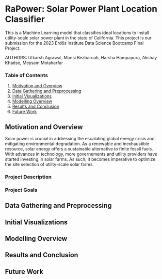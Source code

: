 RaPower: Solar Power Plant Location Classifier
================================================

This is a Machine Learning model that classifies ideal locations to install utility-scale solar 
power plant in the state of California. This project is our submission for the 2023 Erdös 
Institute Data Science Bootcamp Final Project. 

AUTHORS: Utkarsh Agrawal, Mansi Bezbaruah, Harsha Hampapura, Akshay Khadse, Meysam Motaharfar

### Table of Contents
1. [Motivation and Overview](#motivation-and-overview)
3. [Data Gathering and Preprocessing](#data-gathering-and-preprocessing)
4. [Initial Visualizations](#initial-visualizations)
5. [Modelling Overview](#modelling-overview)
6. [Results and Conclusion](#results-and-conclusion)
7. [Future Work](future-work)

## Motivation and Overview
Solar power is crucial in addressing the escalating global energy crisis and mitigating 
environmental degradation. As a renewable and inexhaustible resource, solar energy offers 
a sustainable alternative to finite fossil fuels. With advances in technology, more 
governements and utility providers have started investing in solar farms. As such, 
it becomes imperative to optimize the site selection of utility-scale solar farms.

### Project Description
### Project Goals

## Data Gathering and Preprocessing

## Initial Visualizations

## Modelling Overview

## Results and Conclusion 

## Future Work
